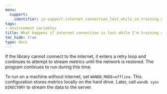 ```yaml
---
menu:
  support:
    identifier: ja-support-internet_connection_lost_while_im_training_model
tags:
- environment variables
title: What happens if internet connection is lost while I'm training a model?
toc_hide: true
type: docs
---
```


If the library cannot connect to the internet, it enters a retry loop and continues to attempt to stream metrics until the network is restored. The program continues to run during this time.

To run on a machine without internet, set `WANDB_MODE=offline`. This configuration stores metrics locally on the hard drive. Later, call `wandb sync DIRECTORY` to stream the data to the server.